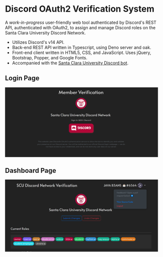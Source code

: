 # Discord OAuth2 Verification System
A *work-in-progress* user-friendly web tool authenticated by Discord's REST API, authenticated with OAuth2, to assign and manage Discord roles on the Santa Clara University Discord Network.

- Utilizes Discord's v14 API.
- Back-end REST API written in Typescript, using Deno server and oak.
- Front-end client written in HTML5, CSS, and JavaScript. Uses jQuery, Bootstrap, Popper, and Google Fonts.
- Accompanied with the [Santa Clara University Discord bot](https://github.com/JAVAB3ANS/scu-discord-bot).

## Login Page
![Login](login.png)

## Dashboard Page
![Dashboard](dashboard.png) 
